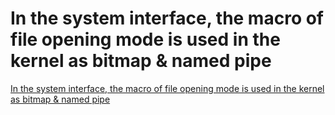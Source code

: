 # In the system interface, the macro of file opening mode is used in the kernel as bitmap & named pipe
[In the system interface, the macro of file opening mode is used in the kernel as bitmap & named pipe](https://aiwithcloud.com/2022/09/15/in_the_system_interface_the_macro_of_file_opening_mode_is_used_in_the_kernel_as_bitmap__named_pipe/)